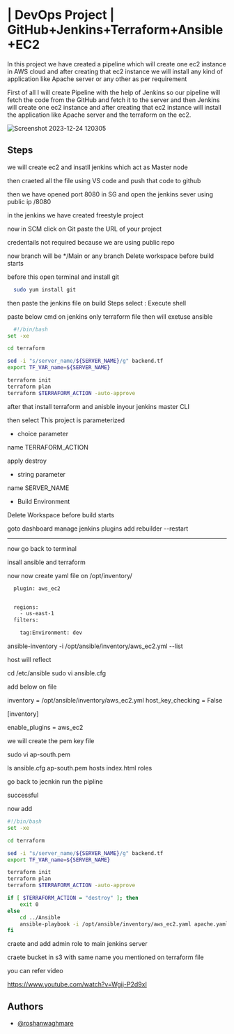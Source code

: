 # | DevOps Project | GitHub+Jenkins+Terraform+Ansible+EC2

In this project we have created a pipeline which will create one ec2 instance in AWS cloud and after creating that ec2 instance we will install any kind of application like Apache server or any other as per requirement 

First of all I will create Pipeline with the help of Jenkins so our pipeline will fetch the code from the GitHub and fetch it to the server and then  Jenkins  will create one ec2 instance and after creating that ec2 instance will install the application like Apache server and the terraform on the ec2. 

![Screenshot 2023-12-24 120305](https://github.com/roshanwaghmare/DevOps_Project_2/assets/142305817/c5e4b2fc-387b-4bfd-9814-87537b846bf2)


## Steps

 we will create ec2 and insatll jenkins which act as Master node 

then craeted all the file using VS code and push that code to github

then we have opened port 8080 in SG and open the jenkins sever using public ip /8080

in the jenkins we have created freestyle project 
 
now in SCM 
click on Git paste the URL of your project

credentails not required because we are using public repo

now branch will be */Main or any branch 
Delete workspace before build starts

before this open terminal and install git 

```bash
  sudo yum install git
```

then paste the jenkins file on build Steps 
select :
Execute shell


paste below cmd on jenkins only terraform file then will exetuse 
 ansible 

```bash
  #!/bin/bash
set -xe

cd terraform

sed -i "s/server_name/${SERVER_NAME}/g" backend.tf
export TF_VAR_name=${SERVER_NAME}

terraform init
terraform plan
terraform $TERRAFORM_ACTION -auto-approve
```

after that install terraform and anisble inyour jenkins master CLI

then select
This project is parameterized

* choice parameter

name  TERRAFORM_ACTION

apply 
destroy

* string parameter

name SERVER_NAME


* Build Environment 

Delete Workspace before build starts

goto dashboard manage jenkins plugins add rebuilder  --restart

--------------------------------------------------------
now go back to terminal 

insall ansible and terraform

now now create yaml file on /opt/inventory/

```bash
  plugin: aws_ec2


  regions:
    - us-east-1
  filters:

    tag:Environment: dev
```

 ansible-inventory -i /opt/ansible/inventory/aws_ec2.yml  --list

host will reflect 

cd /etc/ansible
sudo vi ansible.cfg


add below on file 

inventory       = /opt/ansible/inventory/aws_ec2.yml
host_key_checking = False

[inventory]

enable_plugins = aws_ec2


we will create the pem key file

sudo vi ap-south.pem

ls
ansible.cfg  ap-south.pem    hosts  index.html   roles

go back to jecnkin run the pipline 

successful 

now add 

```bash
#!/bin/bash
set -xe

cd terraform

sed -i "s/server_name/${SERVER_NAME}/g" backend.tf
export TF_VAR_name=${SERVER_NAME}

terraform init
terraform plan
terraform $TERRAFORM_ACTION -auto-approve

if [ $TERRAFORM_ACTION = "destroy" ]; then
	exit 0
else
	cd ../Ansible
	ansible-playbook -i /opt/ansible/inventory/aws_ec2.yaml apache.yaml 
fi
```

 
craete and add admin role to main jenkins server

craete bucket in s3 with same name you mentioned on terraform file

you can refer video 

https://www.youtube.com/watch?v=Wgij-P2d9xI



## Authors

- [@roshanwaghmare](https://github.com/roshanwaghmare)










